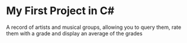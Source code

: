 # My First Project in C#
<p>A record of artists and musical groups, allowing you to query them, rate them with a grade and display an average of the grades</p>
